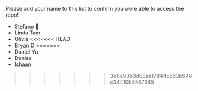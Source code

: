Please add your name to this list to confirm you were able to access the repo!
- Stefano 🍄
- Linda Tam 
- Olivia
<<<<<<< HEAD
- Bryan D
=======
- Daniel Yu
- Denise
- Ishaan
>>>>>>> 3d8e93b3d08aa178445c63b946c34410b8567345
